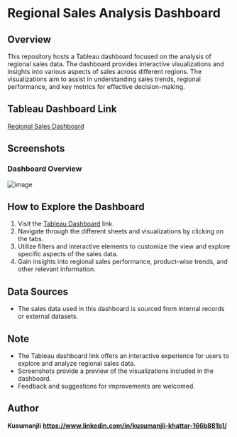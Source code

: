 # Regional Sales Analysis Dashboard

## Overview
This repository hosts a Tableau dashboard focused on the analysis of regional sales data. The dashboard provides interactive visualizations and insights into various aspects of sales across different regions. The visualizations aim to assist in understanding sales trends, regional performance, and key metrics for effective decision-making.

## Tableau Dashboard Link
[Regional Sales Dashboard](https://public.tableau.com/views/RegionalSalesDashboard_17081917189060/Dashboard2?:language=en-US&:sid=&:display_count=n&:origin=viz_share_link)

## Screenshots

### Dashboard Overview
![image](https://github.com/Kusumanjli/Tableau-Regional-Sales-Report/assets/54014835/78a5c082-c731-4aa9-94a2-285f8c09df33)


## How to Explore the Dashboard
1. Visit the [Tableau Dashboard](https://public.tableau.com/views/RegionalSalesDashboard_17081917189060/Dashboard2?:language=en-US&:sid=&:display_count=n&:origin=viz_share_link) link.
2. Navigate through the different sheets and visualizations by clicking on the tabs.
3. Utilize filters and interactive elements to customize the view and explore specific aspects of the sales data.
4. Gain insights into regional sales performance, product-wise trends, and other relevant information.

## Data Sources
- The sales data used in this dashboard is sourced from internal records or external datasets.

## Note
- The Tableau dashboard link offers an interactive experience for users to explore and analyze regional sales data.
- Screenshots provide a preview of the visualizations included in the dashboard.
- Feedback and suggestions for improvements are welcomed.

## Author
**Kusumanjli**
**https://www.linkedin.com/in/kusumanjli-khattar-166b881b1/**
